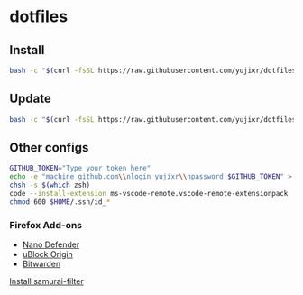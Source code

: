 # dotfiles

## Install

``` bash
bash -c "$(curl -fsSL https://raw.githubusercontent.com/yujixr/dotfiles/master/install.sh)"
```

## Update

``` bash
bash -c "$(curl -fsSL https://raw.githubusercontent.com/yujixr/dotfiles/master/update.sh)"
```

## Other configs

``` bash
GITHUB_TOKEN="Type your token here"
echo -e "machine github.com\\nlogin yujixr\\npassword $GITHUB_TOKEN" > $HOME/.netrc
chsh -s $(which zsh)
code --install-extension ms-vscode-remote.vscode-remote-extensionpack
chmod 600 $HOME/.ssh/id_*
```

### Firefox Add-ons

- [Nano Defender](https://addons.mozilla.org/firefox/addon/nano-defender-firefox/)
- [uBlock Origin](https://addons.mozilla.org/firefox/addon/ublock-origin/)
- [Bitwarden](https://addons.mozilla.org/firefox/addon/bitwarden-password-manager/)

[Install samurai-filter](https://subscribe.adblockplus.org/?location=https://raw.githubusercontent.com/yujixr/samurai-filter/master/list.txt&title=samurai-filter)
